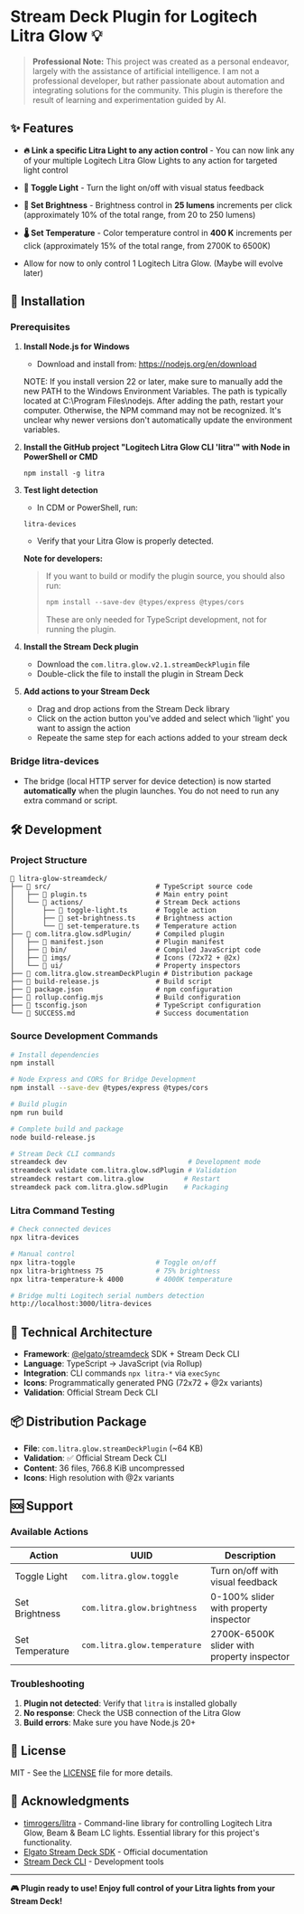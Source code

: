 # Stream Deck Plugin for Logitech Litra Glow 💡

> **Professional Note:**
> This project was created as a personal endeavor, largely with the assistance of artificial intelligence. I am not a professional developer, but rather passionate about automation and integrating solutions for the community. This plugin is therefore the result of learning and experimentation guided by AI.

## ✨ Features

- **🔥 Link a specific Litra Light to any action control** - You can now link any of your multiple Logitech Litra Glow Lights to any action for targeted light control
- **🔘 Toggle Light** - Turn the light on/off with visual status feedback
- **🔆 Set Brightness** - Brightness control in **25 lumens** increments per click (approximately 10% of the total range, from 20 to 250 lumens)
- **🌡️ Set Temperature** - Color temperature control in **400 K** increments per click (approximately 15% of the total range, from 2700K to 6500K)

- Allow for now to only control 1 Logitech Litra Glow. (Maybe will evolve later)

## 🚀 Installation

### Prerequisites

1. **Install Node.js for Windows**
   - Download and install from: https://nodejs.org/en/download
   
   NOTE: If you install version 22 or later, make sure to manually add the new PATH to the Windows Environment Variables. The path is typically located at C:\Program Files\nodejs\. After adding the path, restart your computer. Otherwise, the NPM command may not be recognized. It's unclear why newer versions don't automatically update the environment variables.
   
3. **Install the GitHub project "Logitech Litra Glow CLI 'litra'" with Node in PowerShell or CMD**
   ```CMD/PowerShell
   npm install -g litra
   ```



4. **Test light detection**
   - In CDM or PowerShell, run:
   ```CMD/PowerShell
   litra-devices
   ```
   - Verify that your Litra Glow is properly detected.


   **Note for developers:**
   > If you want to build or modify the plugin source, you should also run:
   > ```powershell
   > npm install --save-dev @types/express @types/cors
   > ```
   > These are only needed for TypeScript development, not for running the plugin.

5. **Install the Stream Deck plugin**
   - Download the `com.litra.glow.v2.1.streamDeckPlugin` file
   - Double-click the file to install the plugin in Stream Deck

6. **Add actions to your Stream Deck**
   - Drag and drop actions from the Stream Deck library
   - Click on the action button you've added and select which 'light' you want to assign the action
   - Repeate the same step for each actions added to your stream deck

### Bridge litra-devices

- The bridge (local HTTP server for device detection) is now started **automatically** when the plugin launches. You do not need to run any extra command or script.

## 🛠️ Development

### Project Structure

```
📁 litra-glow-streamdeck/
├── 📁 src/                          # TypeScript source code
│   ├── 📄 plugin.ts                 # Main entry point  
│   └── 📁 actions/                  # Stream Deck actions
│       ├── 📄 toggle-light.ts       # Toggle action
│       ├── 📄 set-brightness.ts     # Brightness action
│       └── 📄 set-temperature.ts    # Temperature action
├── 📁 com.litra.glow.sdPlugin/      # Compiled plugin
│   ├── 📄 manifest.json             # Plugin manifest
│   ├── 📁 bin/                      # Compiled JavaScript code
│   ├── 📁 imgs/                     # Icons (72x72 + @2x)
│   └── 📁 ui/                       # Property inspectors
├── 📄 com.litra.glow.streamDeckPlugin # Distribution package
├── 📄 build-release.js              # Build script
├── 📄 package.json                  # npm configuration
├── 📄 rollup.config.mjs             # Build configuration
├── 📄 tsconfig.json                 # TypeScript configuration
└── 📄 SUCCESS.md                    # Success documentation
```

### Source Development Commands

```bash
# Install dependencies
npm install

# Node Express and CORS for Bridge Development 
npm install --save-dev @types/express @types/cors

# Build plugin
npm run build

# Complete build and package
node build-release.js

# Stream Deck CLI commands
streamdeck dev                              # Development mode
streamdeck validate com.litra.glow.sdPlugin # Validation
streamdeck restart com.litra.glow          # Restart
streamdeck pack com.litra.glow.sdPlugin    # Packaging
```

### Litra Command Testing

```bash
# Check connected devices
npx litra-devices

# Manual control
npx litra-toggle                    # Toggle on/off
npx litra-brightness 75             # 75% brightness
npx litra-temperature-k 4000        # 4000K temperature

# Bridge multi Logitech serial numbers detection
http://localhost:3000/litra-devices

```

## 🎯 Technical Architecture

- **Framework**: [@elgato/streamdeck](https://www.npmjs.com/package/@elgato/streamdeck) SDK + Stream Deck CLI
- **Language**: TypeScript → JavaScript (via Rollup)
- **Integration**: CLI commands `npx litra-*` via `execSync`
- **Icons**: Programmatically generated PNG (72x72 + @2x variants)
- **Validation**: Official Stream Deck CLI

## 📦 Distribution Package

- **File**: `com.litra.glow.streamDeckPlugin` (~64 KB)
- **Validation**: ✅ Official Stream Deck CLI
- **Content**: 36 files, 766.8 KiB uncompressed
- **Icons**: High resolution with @2x variants

## 🆘 Support

### Available Actions

| Action | UUID | Description |
|--------|------|-------------|
| Toggle Light | `com.litra.glow.toggle` | Turn on/off with visual feedback |
| Set Brightness | `com.litra.glow.brightness` | 0-100% slider with property inspector |
| Set Temperature | `com.litra.glow.temperature` | 2700K-6500K slider with property inspector |

### Troubleshooting

1. **Plugin not detected**: Verify that `litra` is installed globally
2. **No response**: Check the USB connection of the Litra Glow
3. **Build errors**: Make sure you have Node.js 20+

## 📄 License

MIT - See the [LICENSE](LICENSE) file for more details.

## 🙏 Acknowledgments

- [timrogers/litra](https://github.com/timrogers/litra) - Command-line library for controlling Logitech Litra Glow, Beam & Beam LC lights. Essential library for this project's functionality.
- [Elgato Stream Deck SDK](https://docs.elgato.com/sdk) - Official documentation
- [Stream Deck CLI](https://docs.elgato.com/streamdeck/cli/intro) - Development tools

---

**🎮 Plugin ready to use! Enjoy full control of your Litra lights from your Stream Deck!**
